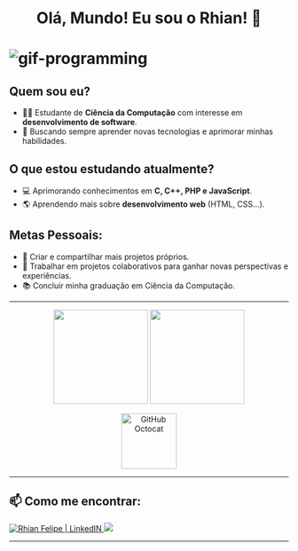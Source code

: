 <p align="center">
   <h1 align = "center"> Olá, Mundo! Eu sou o Rhian! 👋 <h1/>
</p>
  
![gif-programming](https://s3-nftrend-storage.s3.sa-east-1.amazonaws.com/wp-content/uploads/2022/01/03122437/pixel-jeff-matrix-s.gif)

## Quem sou eu? 
- 👨‍💻 Estudante de **Ciência da Computação** com interesse em **desenvolvimento de software**.
- 🔎 Buscando sempre aprender novas tecnologias e aprimorar minhas habilidades.

## O que estou estudando atualmente?
- 💻 Aprimorando conhecimentos em **C, C++, PHP e JavaScript**.
- 🌎 Aprendendo mais sobre **desenvolvimento web** (HTML, CSS...).

## Metas Pessoais:
- 🚀 Criar e compartilhar mais projetos próprios.
- 🤝 Trabalhar em projetos colaborativos para ganhar novas perspectivas e experiências.
- 📚 Concluir minha graduação em Ciência da Computação.

---------------------------

<p align="center">
    <img height="170em" src="https://github-readme-stats.vercel.app/api?username=RhianFelipe&show_icons=true&theme=midnight-purple" />
    <img height="170em" src="https://github-readme-stats.vercel.app/api/top-langs/?username=RhianFelipe&theme=midnight-purple&layout=compact" />
</p>
  
 <p align="center">
<img  alt="GitHub Octocat" width="100px"  src="https://dkrn4sk0rn31v.cloudfront.net/2018/05/29070459/pixelart-octocat.gif" />
</p>

---------------------------

## 📫 Como me encontrar:
<a href="https://www.linkedin.com/in/rhian-felipe-1316311ab/" target="_blank">
  <img alt="Rhian Felipe | LinkedIN"  src="https://img.shields.io/badge/linkedin-%230077B5.svg?&style=for-the-badge&logo=linkedin&logoColor=white" />
</a>
<a href="mailto:rhian.felipe@hotmail.com">
    <img src="https://img.shields.io/badge/gmail-D14836?&style=for-the-badge&logo=gmail&logoColor=white&link=mailto:rhian.felipe@hotmail.com">
</a>


<hr>
<div align="center">
